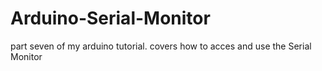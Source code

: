 # Arduino-Serial-Monitor
part seven of my arduino tutorial. covers how to acces and use the Serial Monitor
